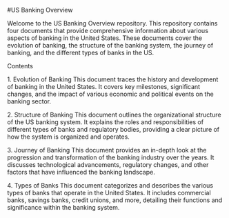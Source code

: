 #US Banking Overview

Welcome to the US Banking Overview repository. This repository contains four documents that provide comprehensive information about various aspects of banking in the United States. These documents cover the evolution of banking, the structure of the banking system, the journey of banking, and the different types of banks in the US.

Contents

1.⁠ ⁠Evolution of Banking
This document traces the history and development of banking in the United States. It covers key milestones, significant changes, and the impact of various economic and political events on the banking sector.

2.⁠ ⁠Structure of Banking
This document outlines the organizational structure of the US banking system. It explains the roles and responsibilities of different types of banks and regulatory bodies, providing a clear picture of how the system is organized and operates.

3.⁠ ⁠Journey of Banking
This document provides an in-depth look at the progression and transformation of the banking industry over the years. It discusses technological advancements, regulatory changes, and other factors that have influenced the banking landscape.

4.⁠ ⁠Types of Banks
This document categorizes and describes the various types of banks that operate in the United States. It includes commercial banks, savings banks, credit unions, and more, detailing their functions and significance within the banking system.
